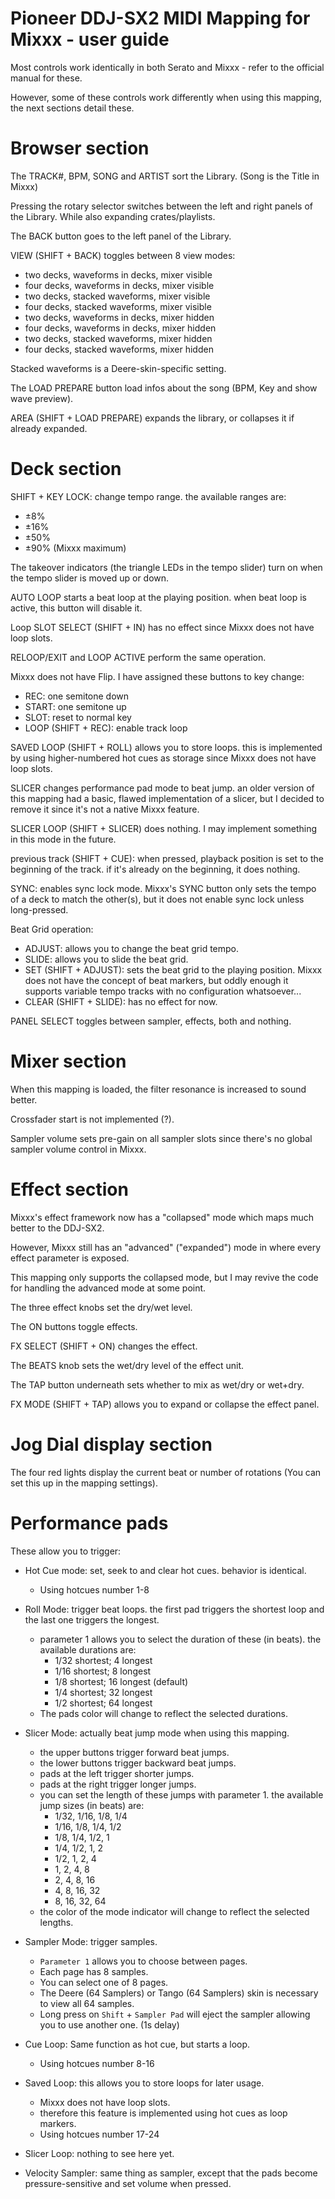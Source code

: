 # Pioneer DDJ-SX2 MIDI Mapping for Mixxx - user guide

Most controls work identically in both Serato and Mixxx - refer to the official manual for these.

However, some of these controls work differently when using this mapping, the next sections detail these.

# Browser section

The TRACK#, BPM, SONG and ARTIST sort the Library. (Song is the Title in Mixxx)

Pressing the rotary selector switches between the left and right panels of the Library. While also expanding crates/playlists.

The BACK button goes to the left panel of the Library.

VIEW (SHIFT + BACK) toggles between 8 view modes:
- two decks, waveforms in decks, mixer visible
- four decks, waveforms in decks, mixer visible
- two decks, stacked waveforms, mixer visible
- four decks, stacked waveforms, mixer visible
- two decks, waveforms in decks, mixer hidden
- four decks, waveforms in decks, mixer hidden
- two decks, stacked waveforms, mixer hidden
- four decks, stacked waveforms, mixer hidden

Stacked waveforms is a Deere-skin-specific setting.

The LOAD PREPARE button load infos about the song (BPM, Key and show wave preview).

AREA (SHIFT + LOAD PREPARE) expands the library, or collapses it if already expanded.

# Deck section

SHIFT + KEY LOCK: change tempo range. the available ranges are:
- ±8%
- ±16%
- ±50%
- ±90% (Mixxx maximum)

The takeover indicators (the triangle LEDs in the tempo slider) turn on when the tempo slider is moved up or down.

AUTO LOOP starts a beat loop at the playing position.
when beat loop is active, this button will disable it.

Loop SLOT SELECT (SHIFT + IN) has no effect since Mixxx does not have loop slots.

RELOOP/EXIT and LOOP ACTIVE perform the same operation.

Mixxx does not have Flip. I have assigned these buttons to key change:
- REC: one semitone down
- START: one semitone up
- SLOT: reset to normal key
- LOOP (SHIFT + REC): enable track loop

SAVED LOOP (SHIFT + ROLL) allows you to store loops.
this is implemented by using higher-numbered hot cues as storage since Mixxx does not have loop slots.

SLICER changes performance pad mode to beat jump.
an older version of this mapping had a basic, flawed implementation of a slicer, but I decided to remove it since it's not a native Mixxx feature.

SLICER LOOP (SHIFT + SLICER) does nothing. I may implement something in this mode in the future.

previous track (SHIFT + CUE): when pressed, playback position is set to the beginning of the track. if it's already on the beginning, it does nothing.

SYNC: enables sync lock mode. Mixxx's SYNC button only sets the tempo of a deck to match the other(s), but it does not enable sync lock unless long-pressed.

Beat Grid operation:

- ADJUST: allows you to change the beat grid tempo.
- SLIDE: allows you to slide the beat grid.
- SET (SHIFT + ADJUST): sets the beat grid to the playing position. Mixxx does not have the concept of beat markers, but oddly enough it supports variable tempo tracks with no configuration whatsoever...
- CLEAR (SHIFT + SLIDE): has no effect for now.

PANEL SELECT toggles between sampler, effects, both and nothing.

# Mixer section

When this mapping is loaded, the filter resonance is increased to sound better.

Crossfader start is not implemented (?).

Sampler volume sets pre-gain on all sampler slots since there's no global sampler volume control in Mixxx.

# Effect section

Mixxx's effect framework now has a "collapsed" mode which maps much better to the DDJ-SX2.

However, Mixxx still has an "advanced" ("expanded") mode in where every effect parameter is exposed.

This mapping only supports the collapsed mode, but I may revive the code for handling the advanced mode at some point.

The three effect knobs set the dry/wet level.

The ON buttons toggle effects.

FX SELECT (SHIFT + ON) changes the effect.

The BEATS knob sets the wet/dry level of the effect unit.

The TAP button underneath sets whether to mix as wet/dry or wet+dry.

FX MODE (SHIFT + TAP) allows you to expand or collapse the effect panel.

# Jog Dial display section

The four red lights display the current beat or number of rotations (You can set this up in the mapping settings).

# Performance pads

These allow you to trigger:

- Hot Cue mode: set, seek to and clear hot cues. behavior is identical.
  - Using hotcues number 1-8

- Roll Mode: trigger beat loops. the first pad triggers the shortest loop and the last one triggers the longest.
  - parameter 1 allows you to select the duration of these (in beats). the available durations are:
    - 1/32 shortest; 4 longest
    - 1/16 shortest; 8 longest
    - 1/8 shortest; 16 longest (default)
    - 1/4 shortest; 32 longest
    - 1/2 shortest; 64 longest
  - The pads color will change to reflect the selected durations.

- Slicer Mode: actually beat jump mode when using this mapping.
  - the upper buttons trigger forward beat jumps.
  - the lower buttons trigger backward beat jumps.
  - pads at the left trigger shorter jumps.
  - pads at the right trigger longer jumps.
  - you can set the length of these jumps with parameter 1. the available jump sizes (in beats) are:
    - 1/32, 1/16, 1/8, 1/4
    - 1/16,  1/8, 1/4, 1/2
    -  1/8,  1/4, 1/2,   1
    -  1/4,  1/2,   1,   2
    -  1/2,    1,   2,   4
    -    1,    2,   4,   8
    -    2,    4,   8,  16
    -    4,    8,  16,  32
    -    8,   16,  32,  64
  - the color of the mode indicator will change to reflect the selected lengths.

- Sampler Mode: trigger samples.
  - `Parameter 1` allows you to choose between pages.
  - Each page has 8 samples.
  - You can select one of 8 pages.
  - The Deere (64 Samplers) or Tango (64 Samplers) skin is necessary to view all 64 samples.
  - Long press on `Shift` + `Sampler Pad` will eject the sampler allowing you to use another one. (1s delay)

- Cue Loop: Same function as hot cue, but starts a loop.
  - Using hotcues number 8-16

- Saved Loop: this allows you to store loops for later usage.
  - Mixxx does not have loop slots.
  - therefore this feature is implemented using hot cues as loop markers.
  - Using hotcues number 17-24

- Slicer Loop: nothing to see here yet.

- Velocity Sampler: same thing as sampler, except that the pads become pressure-sensitive and set volume when pressed.
